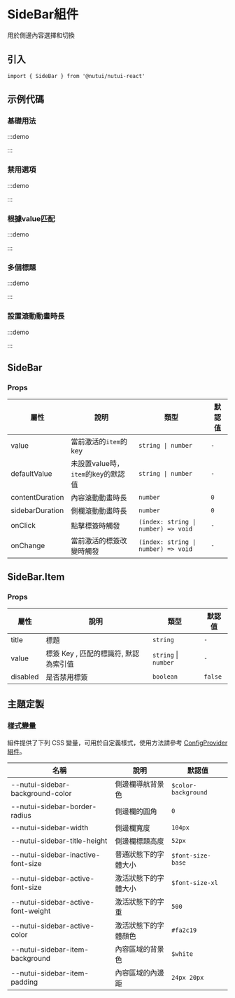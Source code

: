 # SideBar組件

用於側邊內容選擇和切換

## 引入

```tsx
import { SideBar } from '@nutui/nutui-react'
```

## 示例代碼

### 基礎用法

:::demo

<CodeBlock src='h5/demo1.tsx'></CodeBlock>

:::

### 禁用選項

:::demo

<CodeBlock src='h5/demo2.tsx'></CodeBlock>

:::

### 根據value匹配

:::demo

<CodeBlock src='h5/demo3.tsx'></CodeBlock>

:::

### 多個標題

:::demo

<CodeBlock src='h5/demo4.tsx'></CodeBlock>

:::

### 設置滾動動畫時長

:::demo

<CodeBlock src='h5/demo5.tsx'></CodeBlock>

:::

## SideBar

### Props

| 屬性 | 說明 | 類型 | 默認值 |
| --- | --- | --- | --- |
| value | 當前激活的`item`的key | `string \| number` | `-` |
| defaultValue | 未設置value時，`item`的key的默認值 | `string \| number` | `-` |
| contentDuration | 內容滾動動畫時長 | `number` | `0` |
| sidebarDuration | 側欄滾動動畫時長 | `number` | `0` |
| onClick | 點擊標簽時觸發 | `(index: string \| number) => void` | `-` |
| onChange | 當前激活的標簽改變時觸發 | `(index: string \| number) => void` | `-` |

## SideBar.Item

### Props

| 屬性 | 說明 | 類型 | 默認值 |
| --- | --- | --- | --- |
| title | 標題 | `string` | `-` |
| value | 標簽 Key , 匹配的標識符, 默認為索引值 | `string` \| `number` | `-` |
| disabled | 是否禁用標簽 | `boolean` | `false` |

## 主題定製

### 樣式變量

組件提供了下列 CSS 變量，可用於自定義樣式，使用方法請參考 [ConfigProvider 組件](#/zh-CN/component/configprovider)。

| 名稱 | 說明 | 默認值 |
| --- | --- | --- |
| \--nutui-sidebar-background-color | 側邊欄導航背景色 | `$color-background` |
| \--nutui-sidebar-border-radius | 側邊欄的圓角 | `0` |
| \--nutui-sidebar-width | 側邊欄寬度 | `104px` |
| \--nutui-sidebar-title-height | 側邊欄標題高度 | `52px` |
| \--nutui-sidebar-inactive-font-size | 普通狀態下的字體大小 | `$font-size-base` |
| \--nutui-sidebar-active-font-size | 激活狀態下的字體大小 | `$font-size-xl` |
| \--nutui-sidebar-active-font-weight | 激活狀態下的字重 | `500` |
| \--nutui-sidebar-active-color | 激活狀態下的字體顏色 | `#fa2c19` |
| \--nutui-sidebar-item-background | 內容區域的背景色 | `$white` |
| \--nutui-sidebar-item-padding | 內容區域的內邊距 | `24px 20px` |
